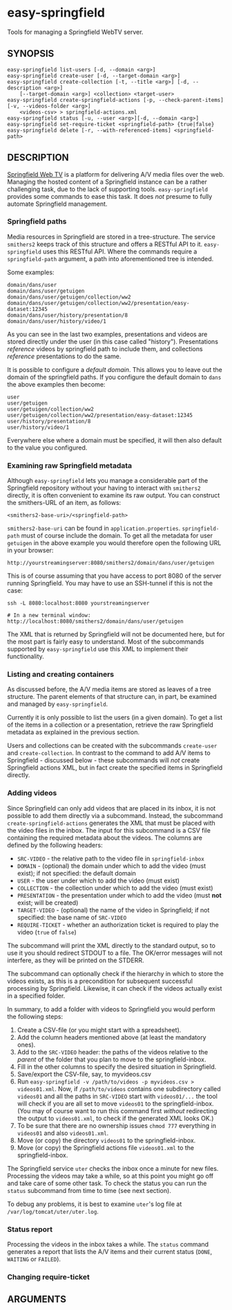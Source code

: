 easy-springfield
================

Tools for managing a Springfield WebTV server.


SYNOPSIS
--------

    easy-springfield list-users [-d, --domain <arg>]
    easy-springfield create-user [-d, --target-domain <arg>]
    easy-springfield create-collection [-t, --title <arg>] [-d, --description <arg>] 
        [--target-domain <arg>] <collection> <target-user>
    easy-springfield create-springfield-actions [-p, --check-parent-items] [-v, --videos-folder <arg>]
        <videos-csv> > springfield-actions.xml   
    easy-springfield status [-u, --user <arg>][-d, --domain <arg>]
    easy-springfield set-require-ticket <springfield-path> {true|false}
    easy-springfield delete [-r, --with-referenced-items] <springfield-path>
            
    
    
DESCRIPTION
-----------
[Springfield Web TV] is a platform for delivering A/V media files over the web. Managing
the hosted content of a Springfield instance can be a rather challenging task, due to the
lack of supporting tools. `easy-springfield` provides some commands to ease this task. It
does *not* presume to fully automate Springfield management.

### Springfield paths
Media resources in Springfield are stored in a tree-structure. The service `smithers2` keeps
track of this structure and offers a RESTful API to it. `easy-springfield` uses this RESTful
API. Where the commands require a `springfield-path` argument, a path into aforementioned tree is intended.

Some examples:

    domain/dans/user 
    domain/dans/user/getuigen
    domain/dans/user/getuigen/collection/ww2
    domain/dans/user/getuigen/collection/ww2/presentation/easy-dataset:12345
    domain/dans/user/history/presentation/8
    domain/dans/user/history/video/1
    
As you can see in the last two examples, presentations and videos are stored directly under the user
(in this case called "history"). Presentations *reference* videos by springfield path to include
them, and collections *reference* presentations to do the same.

It is possible to configure a *default domain*. This allows you to leave out the domain of the springfield
paths. If you configure the default domain to `dans` the above examples then become:

    user 
    user/getuigen
    user/getuigen/collection/ww2
    user/getuigen/collection/ww2/presentation/easy-dataset:12345
    user/history/presentation/8
    user/history/video/1

Everywhere else where a domain must be specified, it will then also default to the value you configured.

### Examining raw Springfield metadata 
Although `easy-springfield` lets you manage a considerable part of the Springfield repository without your
having to interact with `smithers2` directly, it is often convenient to examine its raw output. You can
construct the smithers-URL of an item, as follows:

    <smithers2-base-uri>/<springfield-path>
    
`smithers2-base-uri` can be found in `application.properties`. `springfield-path` must of course include
the domain. To get all the metadata for user `getuigen` in the above example you would therefore open the
following URL in your browser:

    http://yourstreamingserver:8080/smithers2/domain/dans/user/getuigen

This is of course assuming that you have access to port 8080 of the server running Springfield. You may 
have to use an SSH-tunnel if this is not the case:

    ssh -L 8080:localhost:8080 yourstreamingserver
    
    # In a new terminal window:
    http://localhost:8080/smithers2/domain/dans/user/getuigen

The XML that is returned by Springfield will not be documented here, but for the most part is fairly 
easy to understand. Most of the subcommands supported by `easy-springfield` use this XML to implement
their functionality.

### Listing and creating containers
As discussed before, the A/V media items are stored as leaves of a tree structure. The parent elements
of that structure can, in part, be examined and managed by `easy-springfield`. 

Currently it is only possible to list the users (in a given domain). To get a list of the items
in a collection or a presentation, retrieve the raw Springfield metadata as explained in the previous
section.

Users and collections can be created with the subcommands `create-user` and `create-collection`. In
contrast to the command to add A/V items to Springfield - discussed below - these subcommands will
*not* create Springfield actions XML, but in fact create the specified items in Springfield directly.

### Adding videos 
Since Springfield can only add videos that are placed in its inbox, it is not possible to add them
directly via a subcommand. Instead, the subcommand `create-springfield-actions` generates the XML
that must be placed with the video files in the inbox. The input for this subcommand is a CSV file
containing the required metadata about the videos. The columns are defined by the following headers:

* `SRC-VIDEO` - the relative path to the video file in `springfield-inbox` 
* `DOMAIN` - (optional) the domain under which to add the video (must exist); if not specified: the default domain
* `USER` - the user under which to add the video (must exist)
* `COLLECTION` - the collection under which to add the video (must exist)
* `PRESENTATION` - the presentation under which to add the video (must **not** exist; will be created)
* `TARGET-VIDEO` - (optional) the name of the video in Springfield; if not specified: the base name of `SRC-VIDEO`
* `REQUIRE-TICKET` - whether an authorization ticket is required to play the video (`true` of `false`) 

The subcommand will print the XML directly to the standard output, so to use it you should redirect STDOUT
to a file. The OK/error messages will not interfere, as they will be printed on the STDERR.

The subcommand can optionally check if the hierarchy in which to store the videos exists, as this is a
precondition for subsequent successful processing by Springfield. Likewise, it can check if the videos
actually exist in a specified folder. 

In summary, to add a folder with videos to Springfield you would perform the following steps:

1. Create a CSV-file (or you might start with a spreadsheet).
2. Add the column headers mentioned above (at least the mandatory ones).
3. Add to the `SRC-VIDEO` header: the paths of the videos relative to the *parent* of the folder that you plan to move 
  to the springfield-inbox.
4. Fill in the other columns to specify the desired situation in Springfield.
5. Save/export the CSV-file, say, to myvideos.csv
6. Run `easy-springfield -v /path/to/videos -p myvideos.csv > videos01.xml`. Now, if `/path/to/videos` contains one subdirectory
   called `videos01` and all the paths in `SRC-VIDEO` start with `videos01/...`  the tool will check if you are all
   set to move `videos01` to the springfield-inbox. (You may of course want to run this command first *without*
   redirecting the output to `videos01.xml`, to check if the generated XML looks OK.)
7. To be sure that there are no ownership issues `chmod 777` everything in `videos01` and also `videos01.xml`.
8. Move (or copy) the directory `videos01` to the springfield-inbox.
9. Move (or copy) the Springfield actions file `videos01.xml` to the springfield-inbox.

The Springfield service `uter` checks the inbox once a minute for new files. Processing the videos may take a while,
so at this point you might go off and take care of some other task. To check the status you can run the `status`
subcommand from time to time (see next section).

To debug any problems, it is best to examine `uter`'s  log file at `/var/log/tomcat/uter/uter.log`. 
 
### Status report
Processing the videos in the inbox takes a while. The `status` command generates a report that 
lists the A/V items and their current status (`DONE`, `WAITING` or `FAILED`).

### Changing require-ticket



[Springfield Web TV]: http://www.noterik.nl/products/webtv_framework/ 

ARGUMENTS
---------

